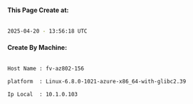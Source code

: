
   
#### This Page Create at:

```bash

2025-04-20 - 13:56:18 UTC

```

#### Create By Machine:

```bash

Host Name : fv-az802-156

platform  : Linux-6.8.0-1021-azure-x86_64-with-glibc2.39

Ip Local  : 10.1.0.103

```

